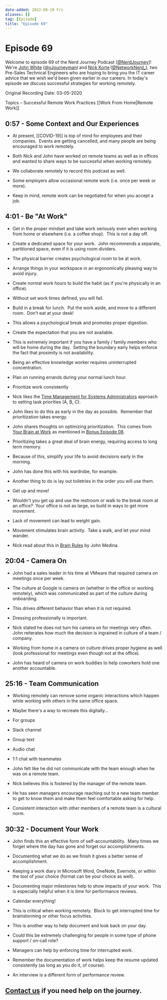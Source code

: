 ```yaml
---
date-added: 2022-08-19 Fri
aliases: []
tag: [Episode]
title: "Episode 69"
---
```


# Episode 69

Welcome to episode 69 of the Nerd Journey Podcast [[@NerdJourney](https://twitter.com/NerdJourney/)]! We're [John White](https://www.linkedin.com/in/vJourneyman/) ([@vJourneyman](https://twitter.com/vJourneyman)) and [Nick Korte](https://www.linkedin.com/in/nickkortenetworknerd/) ([@NetworkNerd_](https://twitter.com/NetworkNerd_/)), two Pre-Sales Technical Engineers who are hoping to bring you the IT career advice that we wish we'd been given earlier in our careers. In today's episode we discuss successful strategies for working remotely.   

Original Recording Date: 03-05-2020 

Topics – Successful Remote Work Practices [[Work From Home|Remote Work]]

## 0:57 - Some Context and Our Experiences 

* At present, [[COVID-19]] is top of mind for employees and their companies.  Events are getting cancelled, and many people are being encouraged to work remotely. 

* Both Nick and John have worked on remote teams as well as in offices and wanted to share ways to be successful when working remotely.   

* We collaborate remotely to record this podcast as well. 

* Some employers allow occasional remote work (i.e. once per week or more). 

* Keep in mind, remote work can be negotiated for when you accept a job. 

## 4:01 - Be "At Work" 

* Get in the proper mindset and take work seriously even when working from home or elsewhere (i.e. a coffee shop).  This is not a day off. 

* Create a dedicated space for your work.  John recommends a separate, partitioned space, even if it is using room dividers. 

* The physical barrier creates psychological room to be at work. 

* Arrange things in your workspace in an ergonomically pleasing way to avoid injury. 

* Create normal work hours to build the habit (as if you're physically in an office). 

* Without set work times defined, you will fail.   

* Build in a break for lunch.  Put the work aside, and move to a different room.  Don't eat at your desk! 

* This allows a psychological break and promotes proper digestion. 

* Create the expectation that you are not available. 

* This is extremely important if you have a family / family members who will be home during the day.  Setting the boundary early helps enforce the fact that proximity is not availability. 

* Being an effective knowledge worker requires uninterrupted concentration. 

* Plan on running errands during your normal lunch hour.  

* Prioritize work consistently 

* Nick likes the [Time Management for Systems Administrators](https://www.amazon.com/Time-Management-System-Administrators-Working/dp/0596007833) approach to setting task priorities (A, B, C). 

* John likes to do this as early in the day as possible.  Remember that prioritization takes energy. 

* John shares thoughts on optimizing prioritization.  This comes from [Your Brain at Work](https://books.google.com/books?id=MsluGqrSJ6UC) as mentioned in [Bonus Episode 08](http://nerd-journey.com/most-influential-books-on-my-thinking-john-white/). 

* Prioritizing takes a great deal of brain energy, requiring access to long term memory. 

* Because of this, simplify your life to avoid decisions early in the morning. 

* John has done this with his wardrobe, for example. 

* Another thing to do is lay out toiletries in the order you will use them. 

* Get up and move! 

* Wouldn't you get up and use the restroom or walk to the break room at an office?  Your office is not as large, so build in ways to get more movement. 

* Lack of movement can lead to weight gain. 

* Movement stimulates brain activity.  Take a walk, and let your mind wander.     

* Nick read about this in [Brain Rules](https://www.amazon.com/Brain-Rules-Principles-Surviving-Thriving/dp/0979777720) by John Medina. 

## 20:04 - Camera On 

* John had a sales leader in his time at VMware that required camera on meetings once per week. 

* The culture at Google is camera on (whether in the office or working remotely), which was communicated as part of the culture during onboarding. 

* This drives different behavior than when it is not required. 

* Dressing professionally is important. 

* Nick stated he does not turn his camera on for meetings very often.  John reiterates how much the decision is ingrained in culture of a team / company. 

* Working from home in a camera on culture drives proper hygiene as well (look professional for meetings even though not at the office). 

* John has heard of camera on work buddies to help coworkers hold one another accountable. 

## 25:16 - Team Communication 

* Working remotely can remove some organic interactions which happen while working with others in the same office space. 

* Maybe there's a way to recreate this digitally… 

* For groups 

* Slack channel 

* Group text 

* Audio chat 

* 1:1 chat with teammates 

* John felt like he did not communicate with the team enough when he was on a remote team. 

* Nick believes this is fostered by the manager of the remote team. 

* He has seen managers encourage reaching out to a new team member to get to know them and make them feel comfortable asking for help. 

* Consistent interaction with other members of a remote team is a cultural norm.   

## 30:32 - Document Your Work 

* John finds this an effective form of self-accountability.  Many times we forget where the day has gone and forget our accomplishments. 

* Documenting what we do as we finish it gives a better sense of accomplishment. 

* Keeping a work diary in Microsoft Word, OneNote, Evernote, or within the tool of your choice (format can be your choice as well). 

* Documenting major milestones help to show impacts of your work.  This is especially helpful when it is time for performance reviews. 

* Calendar everything! 

* This is critical when working remotely.  Block to get interrupted time for brainstorming or other focus activities. 

* This is another way to help document and look back on your day. 

* Could this be extremely challenging for people in some type of phone support / on-call role? 

* Managers can help by enforcing time for interrupted work. 

* Remember the documentation of work helps keep the resume updated consistently (as long as you do it, of course). 

* An interview is a different form of performance review. 

## [Contact us](https://twitter.com/NerdJourney) if you need help on the journey.